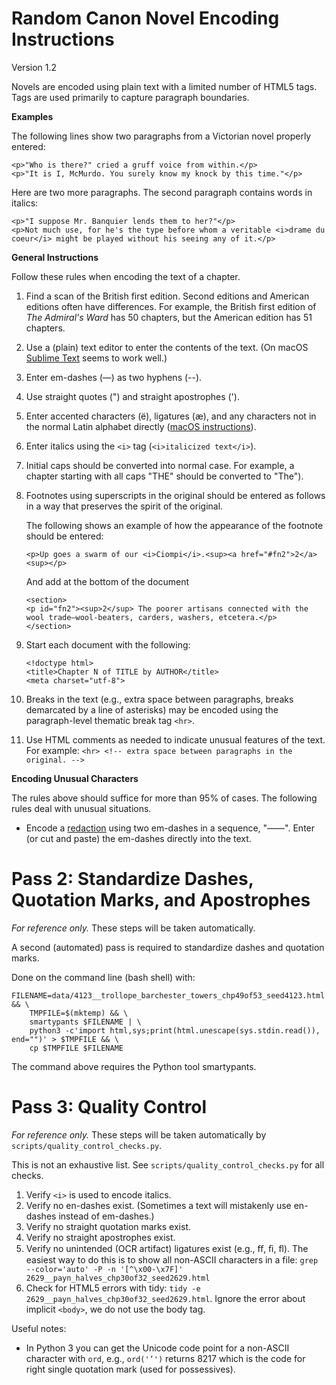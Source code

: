 Random Canon Novel Encoding Instructions
========================================

Version 1.2

Novels are encoded using plain text with a limited number of HTML5 tags. Tags are used primarily to capture paragraph boundaries.

**Examples**

The following lines show two paragraphs from a Victorian novel properly entered:

```
<p>"Who is there?" cried a gruff voice from within.</p>
<p>"It is I, McMurdo. You surely know my knock by this time."</p>
```

Here are two more paragraphs. The second paragraph contains words in italics:

```
<p>"I suppose Mr. Banquier lends them to her?"</p>
<p>Not much use, for he's the type before whom a veritable <i>drame du coeur</i> might be played without his seeing any of it.</p>
```

**General Instructions**

Follow these rules when encoding the text of a chapter.

1.	Find a scan of the British first edition. Second editions and American editions often have differences. For example, the British first edition of *The Admiral's Ward* has 50 chapters, but the American edition has 51 chapters.
1.	Use a (plain) text editor to enter the contents of the text. (On macOS [Sublime Text](https://www.sublimetext.com/) seems to work well.)
1.	Enter em-dashes (—) as two hyphens (--).
1.	Use straight quotes (") and straight apostrophes (').
1.	Enter accented characters (ë), ligatures (æ), and any characters not in the normal Latin alphabet directly ([macOS instructions](https://support.apple.com/en-us/HT201586)).
1.	Enter italics using the ``<i>`` tag (``<i>italicized text</i>``).
1.	Initial caps should be converted into normal case. For example, a chapter starting with all caps "THE" should be converted to "The").
1.	Footnotes using superscripts in the original should be entered as follows in a way that preserves the spirit of the original.

    The following shows an example of how the appearance of the footnote should be entered:

    ```
    <p>Up goes a swarm of our <i>Ciompi</i>.<sup><a href="#fn2">2</a><sup></p>
    ```

    And add at the bottom of the document

    ```
    <section>
    <p id="fn2"><sup>2</sup> The poorer artisans connected with the wool trade—wool-beaters, carders, washers, etcetera.</p>
    </section>
    ```
1.	Start each document with the following:
    ```
    <!doctype html>
    <title>Chapter N of TITLE by AUTHOR</title>
    <meta charset="utf-8">
    ```
1.	Breaks in the text (e.g., extra space between paragraphs, breaks demarcated by a line of asterisks) may be encoded using the paragraph-level thematic break tag ``<hr>``.
1.	Use HTML comments as needed to indicate unusual features of the text. For example: ``<hr> <!-- extra space between paragraphs in the original. -->``


**Encoding Unusual Characters**

The rules above should suffice for more than 95% of cases. The following rules deal with unusual situations.

- Encode a [redaction](https://en.wikipedia.org/wiki/Fillet_(redaction)) using two em-dashes in a sequence, "—―". Enter (or cut and paste) the em-dashes directly into the text.


Pass 2: Standardize Dashes, Quotation Marks, and Apostrophes
============================================================

*For reference only.* These steps will be taken automatically.

A second (automated) pass is required to standardize dashes and quotation marks.

Done on the command line (bash shell) with:

```
FILENAME=data/4123__trollope_barchester_towers_chp49of53_seed4123.html && \
    TMPFILE=$(mktemp) && \
    smartypants $FILENAME | \
    python3 -c'import html,sys;print(html.unescape(sys.stdin.read()), end="")' > $TMPFILE && \
    cp $TMPFILE $FILENAME
```

The command above requires the Python tool smartypants.


Pass 3: Quality Control
=======================

*For reference only.* These steps will be taken automatically by ``scripts/quality_control_checks.py``.

This is not an exhaustive list. See ``scripts/quality_control_checks.py`` for all checks.

1. Verify ``<i>`` is used to encode italics.
1. Verify no en-dashes exist. (Sometimes a text will mistakenly use en-dashes instead of em-dashes.)
1. Verify no straight quotation marks exist.
1. Verify no straight apostrophes exist.
1. Verify no unintended (OCR artifact) ligatures exist (e.g., ﬀ, ﬁ, ﬂ). The easiest way to do this is to show all non-ASCII characters in a file: ``grep --color='auto' -P -n '[^\x00-\x7F]' 2629__payn_halves_chp30of32_seed2629.html``
1. Check for HTML5 errors with tidy: ``tidy -e 2629__payn_halves_chp30of32_seed2629.html``. Ignore the error about implicit ``<body>``, we do not use the body tag.

Useful notes:

- In Python 3 you can get the Unicode code point for a non-ASCII character with ``ord``, e.g., ``ord('’')`` returns 8217 which is the code for right single quotation mark (used for possessives).
